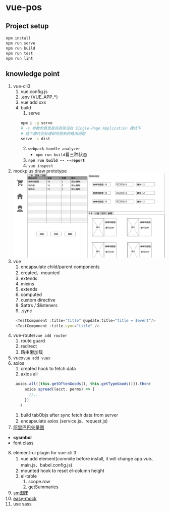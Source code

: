 # vue-pos

## Project setup
```
npm install
npm run serve
npm run build
npm run test
npm run lint
```

## knowledge point
1. vue-cli3
   1. vue.config.js
   2. .env (VUE_APP_*)
   3. vue add xxx
   4. build
      1. serve
      ```bash
      npm i -g serve
      # -s 参数的意思是将其架设在 Single-Page Application 模式下
      # 这个模式会处理即将提到的路由问题
      serve -s dist
      ```
      2. `webpack-bundle-analyzer`
         -  `npm run build`看三种状态
      3. **`npm run build -- --report`**
      4. `vue inspect`
2. mockplus draw prototype
![](./doc/images/page.png)
3. vue
   1. encapsulate child/parent components
   2. created、mounted
   3. extends
   4. mixins
   5. extends
   6. computed
   7. custom directive
   8. \$attrs / \$listeners
   9. .sync
   ```javascript
    <TestComponent :title="title" @update:title="title = $event"/>
    <TestComponent :title.sync="title" />
   ```
4. vue-router`vue add router`
   1. route guard
   2. redirect
   3. 路由懒加载
5. vuex`vue add vuex`
6. axios
   1. created hook to fetch data
   2. axios all
   ```javascript
    axios.all([this.getOftenGoods(), this.getTypeGoods()]).then(
        axios.spread((acct, perms) => {
          //...
        })
      )
   ```
   1. build tabObjs after sync fetch data from server
   2. encapsulate axios (service.js、request.js)
7. [阿里巴巴矢量图](https://www.iconfont.cn/)
  - **sysmbol**
  - font class
8. element-ui plugin for vue-cli 3
   1. vue add element(commite before install, it will change app.vue、main.js、babel.config.js)
   2. mounted hook to reset el-column height
   3. el-table
      1. scope.row
      2. getSummaries
9. [sm图床](https://sm.ms/)
10. [easy-mock](https://www.easy-mock.com)
11. use sass
